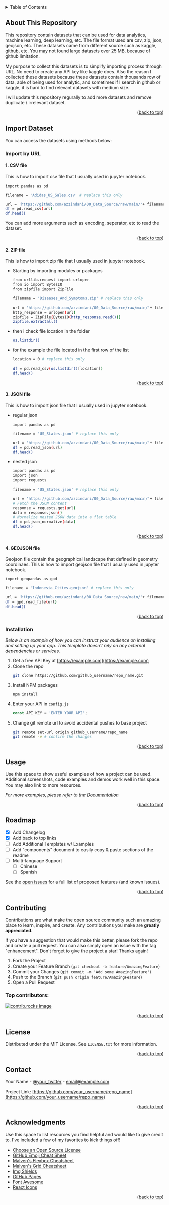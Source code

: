 <!-- TABLE OF CONTENTS -->
<details>
  <summary>Table of Contents</summary>
  <ol>
    <li>
      <a href="#about-this-repository">About This Repository</a>
    </li>
    <li>
      <a href="#import-dataset">Import Dataset</a>
      <ul>
        <li><a href="#import-by-url">Import by URL</a></li>
        <li><a href="#download-datasets">Download Datasets</a></li>
        <li><a href="#download-all-datasets">Download All Datasets</a></li>
      </ul>
    </li>
    <li><a href="#contact">Contact</a></li>
  </ol>
</details>

## About This Repository

This repository contain datasets that can be used for data analytics, machine learning, deep learning, etc. The file format used are csv, zip, json, geojson, etc. These datasets came from different source such as kaggle, github, etc. You may not found large datasets over 25 MB, because of github limitation.

My purpose to collect this datasets is to simplify importing process through URL. No need to create any API key like kaggle does. Also the reason I collected these datasets because these datasets contain thousands row of data, able of being used for analytic, and sometimes if I search in github or kaggle, it is hard to find relevant datasets with medium size.

I will update this repository regurally to add more datasets and remove duplicate / irrelevant dataset.

<p align="right">(<a href="#readme-top">back to top</a>)</p>

## Import Dataset

You can access the datasets using methods below:

### Import by URL

#### 1. CSV file

This is how to import csv file that I usually used in jupyter notebook.

```sh
import pandas as pd

filename = 'Adidas_US_Sales.csv' # replace this only

url = 'https://github.com/azzindani/00_Data_Source/raw/main/'+ filename
df = pd.read_csv(url)
df.head()
```
You can add more arguments such as encoding, seperator, etc to read the dataset.

<p align="right">(<a href="#readme-top">back to top</a>)</p>

#### 2. ZIP file

This is how to import zip file that I usually used in jupyter notebook.

* Starting by importing modules or packages
  ```sh
  from urllib.request import urlopen
  from io import BytesIO
  from zipfile import ZipFile
  
  filename = 'Diseases_And_Symptoms.zip' # replace this only
  
  url = 'https://github.com/azzindani/00_Data_Source/raw/main/'+ filename
  http_response = urlopen(url)
  zipfile = ZipFile(BytesIO(http_response.read()))
  zipfile.extractall()
  ```

* then i check file location in the folder
  ```sh
  os.listdir()
  ```

* for the example the file located in the first row of the list
  ```sh
  location = 0 # replace this only
  
  df = pd.read_csv(os.listdir()[location])
  df.head()
  ```
  
<p align="right">(<a href="#readme-top">back to top</a>)</p>

#### 3. JSON file

This is how to import json file that I usually used in jupyter notebook.

* regular json
  ```sh
  import pandas as pd
  
  filename = 'US_States.json' # replace this only
  
  url = 'https://github.com/azzindani/00_Data_Source/raw/main/'+ filename
  df = pd.read_json(url)
  df.head()
  ```
  
* nested  json
  ```sh
  import pandas as pd
  import json
  import requests
  
  filename = 'US_States.json' # replace this only
  
  url = 'https://github.com/azzindani/00_Data_Source/raw/main/'+ filename
  # Fetch the JSON content
  response = requests.get(url)
  data = response.json()
  # Normalize nested JSON data into a flat table
  df = pd.json_normalize(data)
  df.head()
  ```
  
<p align="right">(<a href="#readme-top">back to top</a>)</p>
  
#### 4. GEOJSON file

Geojson file contain the geographical landscape that defined in geometry coordinaes. This is how to import geojson file that I usually used in jupyter notebook.

```sh
import geopandas as gpd

filename = 'Indonesia_Cities.geojson' # replace this only

url = 'https://github.com/azzindani/00_Data_Source/raw/main/'+ filename
df = gpd.read_file(url)
df.head()
```

<p align="right">(<a href="#readme-top">back to top</a>)</p>
  
### Installation

_Below is an example of how you can instruct your audience on installing and setting up your app. This template doesn't rely on any external dependencies or services._

1. Get a free API Key at [https://example.com](https://example.com)
2. Clone the repo
   ```sh
   git clone https://github.com/github_username/repo_name.git
   ```
3. Install NPM packages
   ```sh
   npm install
   ```
4. Enter your API in `config.js`
   ```js
   const API_KEY = 'ENTER YOUR API';
   ```
5. Change git remote url to avoid accidental pushes to base project
   ```sh
   git remote set-url origin github_username/repo_name
   git remote -v # confirm the changes
   ```

<p align="right">(<a href="#readme-top">back to top</a>)</p>



<!-- USAGE EXAMPLES -->
## Usage

Use this space to show useful examples of how a project can be used. Additional screenshots, code examples and demos work well in this space. You may also link to more resources.

_For more examples, please refer to the [Documentation](https://example.com)_

<p align="right">(<a href="#readme-top">back to top</a>)</p>



<!-- ROADMAP -->
## Roadmap

- [x] Add Changelog
- [x] Add back to top links
- [ ] Add Additional Templates w/ Examples
- [ ] Add "components" document to easily copy & paste sections of the readme
- [ ] Multi-language Support
    - [ ] Chinese
    - [ ] Spanish

See the [open issues](https://github.com/othneildrew/Best-README-Template/issues) for a full list of proposed features (and known issues).

<p align="right">(<a href="#readme-top">back to top</a>)</p>



<!-- CONTRIBUTING -->
## Contributing

Contributions are what make the open source community such an amazing place to learn, inspire, and create. Any contributions you make are **greatly appreciated**.

If you have a suggestion that would make this better, please fork the repo and create a pull request. You can also simply open an issue with the tag "enhancement".
Don't forget to give the project a star! Thanks again!

1. Fork the Project
2. Create your Feature Branch (`git checkout -b feature/AmazingFeature`)
3. Commit your Changes (`git commit -m 'Add some AmazingFeature'`)
4. Push to the Branch (`git push origin feature/AmazingFeature`)
5. Open a Pull Request

### Top contributors:

<a href="https://github.com/othneildrew/Best-README-Template/graphs/contributors">
  <img src="https://contrib.rocks/image?repo=othneildrew/Best-README-Template" alt="contrib.rocks image" />
</a>

<p align="right">(<a href="#readme-top">back to top</a>)</p>



<!-- LICENSE -->
## License

Distributed under the MIT License. See `LICENSE.txt` for more information.

<p align="right">(<a href="#readme-top">back to top</a>)</p>



<!-- CONTACT -->
## Contact

Your Name - [@your_twitter](https://twitter.com/your_username) - email@example.com

Project Link: [https://github.com/your_username/repo_name](https://github.com/your_username/repo_name)

<p align="right">(<a href="#readme-top">back to top</a>)</p>



<!-- ACKNOWLEDGMENTS -->
## Acknowledgments

Use this space to list resources you find helpful and would like to give credit to. I've included a few of my favorites to kick things off!

* [Choose an Open Source License](https://choosealicense.com)
* [GitHub Emoji Cheat Sheet](https://www.webpagefx.com/tools/emoji-cheat-sheet)
* [Malven's Flexbox Cheatsheet](https://flexbox.malven.co/)
* [Malven's Grid Cheatsheet](https://grid.malven.co/)
* [Img Shields](https://shields.io)
* [GitHub Pages](https://pages.github.com)
* [Font Awesome](https://fontawesome.com)
* [React Icons](https://react-icons.github.io/react-icons/search)

<p align="right">(<a href="#readme-top">back to top</a>)</p>



<!-- MARKDOWN LINKS & IMAGES -->
<!-- https://www.markdownguide.org/basic-syntax/#reference-style-links -->
[contributors-shield]: https://img.shields.io/github/contributors/othneildrew/Best-README-Template.svg?style=for-the-badge
[contributors-url]: https://github.com/othneildrew/Best-README-Template/graphs/contributors
[forks-shield]: https://img.shields.io/github/forks/othneildrew/Best-README-Template.svg?style=for-the-badge
[forks-url]: https://github.com/othneildrew/Best-README-Template/network/members
[stars-shield]: https://img.shields.io/github/stars/othneildrew/Best-README-Template.svg?style=for-the-badge
[stars-url]: https://github.com/othneildrew/Best-README-Template/stargazers
[issues-shield]: https://img.shields.io/github/issues/othneildrew/Best-README-Template.svg?style=for-the-badge
[issues-url]: https://github.com/othneildrew/Best-README-Template/issues
[license-shield]: https://img.shields.io/github/license/othneildrew/Best-README-Template.svg?style=for-the-badge
[license-url]: https://github.com/othneildrew/Best-README-Template/blob/master/LICENSE.txt
[linkedin-shield]: https://img.shields.io/badge/-LinkedIn-black.svg?style=for-the-badge&logo=linkedin&colorB=555
[linkedin-url]: https://linkedin.com/in/othneildrew
[product-screenshot]: images/screenshot.png
[Next.js]: https://img.shields.io/badge/next.js-000000?style=for-the-badge&logo=nextdotjs&logoColor=white
[Next-url]: https://nextjs.org/
[React.js]: https://img.shields.io/badge/React-20232A?style=for-the-badge&logo=react&logoColor=61DAFB
[React-url]: https://reactjs.org/
[Vue.js]: https://img.shields.io/badge/Vue.js-35495E?style=for-the-badge&logo=vuedotjs&logoColor=4FC08D
[Vue-url]: https://vuejs.org/
[Angular.io]: https://img.shields.io/badge/Angular-DD0031?style=for-the-badge&logo=angular&logoColor=white
[Angular-url]: https://angular.io/
[Svelte.dev]: https://img.shields.io/badge/Svelte-4A4A55?style=for-the-badge&logo=svelte&logoColor=FF3E00
[Svelte-url]: https://svelte.dev/
[Laravel.com]: https://img.shields.io/badge/Laravel-FF2D20?style=for-the-badge&logo=laravel&logoColor=white
[Laravel-url]: https://laravel.com
[Bootstrap.com]: https://img.shields.io/badge/Bootstrap-563D7C?style=for-the-badge&logo=bootstrap&logoColor=white
[Bootstrap-url]: https://getbootstrap.com
[JQuery.com]: https://img.shields.io/badge/jQuery-0769AD?style=for-the-badge&logo=jquery&logoColor=white
[JQuery-url]: https://jquery.com 
